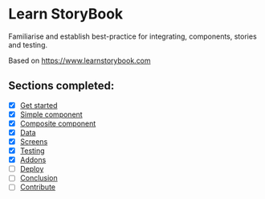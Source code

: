 # Learn StoryBook

Familiarise and establish best-practice for integrating, components, stories and testing.

Based on https://www.learnstorybook.com

## Sections completed:

- [x] [Get started](https://www.learnstorybook.com/react/en/get-started/)
- [x] [Simple component](https://www.learnstorybook.com/react/en/simple-component/)
- [x] [Composite component](https://www.learnstorybook.com/react/en/composite-component/)
- [x] [Data](https://www.learnstorybook.com/react/en/data/)
- [x] [Screens](https://www.learnstorybook.com/react/en/screen/)
- [x] [Testing](https://www.learnstorybook.com/react/en/test/)
- [x] [Addons](https://www.learnstorybook.com/react/en/addons/)
- [ ] [Deploy](https://www.learnstorybook.com/react/en/deploy/)
- [ ] [Conclusion](https://www.learnstorybook.com/react/en/conclusion/)
- [ ] [Contribute](https://www.learnstorybook.com/react/en/contribute/)
